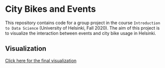# City Bikes and Events
This repository contains code for a group project in the course `Introduction to Data Science` (University of Helsinki, Fall 2020).
The aim of this project is to visualize the interaction between events and city bike usage in Helsinki.

## Visualization
[Click here for the final visualization](https://veot.github.io/citybikes-and-events/)
